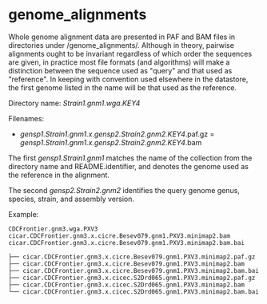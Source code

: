 # genome_alignments

Whole genome alignment data are presented in PAF and BAM files in directories under /genome_alignments/. Although in theory, pairwise alignments ought to be invariant regardless of which order the sequences are given, in practice most file formats (and algorithms) will make a distinction between the sequence used as "query" and that used as "reference". In keeping with convention used elsewhere in the datastore, the first genome listed in the name will be that used as the reference.

Directory name: _Strain1.gnm1.wga.KEY4_

Filenames: 
 - _gensp1.Strain1.gnm1.x.gensp2.Strain2.gnm2.KEY4_.paf.gz
 = _gensp1.Strain1.gnm1.x.gensp2.Strain2.gnm2.KEY4_.bam

The first _gensp1.Strain1.gnm1_ matches the name of the collection from the directory name and README.identifier, and denotes the genome used as the reference in the alignment.

The second _gensp2.Strain2.gnm2_ identifies the query genome genus, species, strain, and assembly version.

Example:
```
CDCFrontier.gnm3.wga.PXV3
cicar.CDCFrontier.gnm3.x.cicre.Besev079.gnm1.PXV3.minimap2.bam
cicar.CDCFrontier.gnm3.x.cicre.Besev079.gnm1.PXV3.minimap2.bam.bai

├── cicar.CDCFrontier.gnm3.x.cicre.Besev079.gnm1.PXV3.minimap2.paf.gz
├── cicar.CDCFrontier.gnm3.x.cicre.Besev079.gnm1.PXV3.minimap2.bam
├── cicar.CDCFrontier.gnm3.x.cicre.Besev079.gnm1.PXV3.minimap2.bam.bai
├── cicar.CDCFrontier.gnm3.x.cicec.S2Drd065.gnm1.PXV3.minimap2.paf.gz
├── cicar.CDCFrontier.gnm3.x.cicec.S2Drd065.gnm1.PXV3.minimap2.bam
└── cicar.CDCFrontier.gnm3.x.cicec.S2Drd065.gnm1.PXV3.minimap2.bam.bai


```
